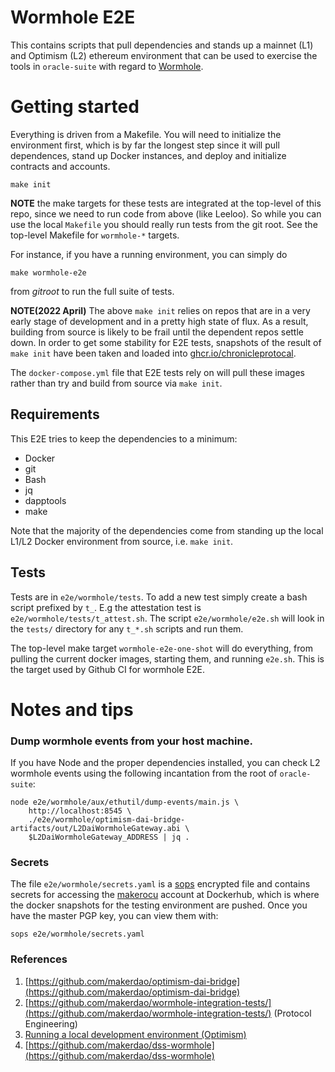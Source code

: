 # Wormhole E2E

This contains scripts that pull dependencies and stands up a mainnet (L1) and Optimism (L2) ethereum environment that can be used to exercise the tools in `oracle-suite` with regard to [Wormhole](https://forum.makerdao.com/t/introducing-maker-wormhole/11550).

# Getting started

Everything is driven from a Makefile. You will need to initialize the environment first, which is by far the longest step since it will pull dependences, stand up Docker instances, and deploy and initialize contracts and accounts.

```
make init
```

**NOTE** the make targets for these tests are integrated at the top-level of this repo, since we need to run code from above (like Leeloo). So while you can use the local `Makefile` you should really run tests from the git root. See the top-level Makefile for `wormhole-*` targets.

For instance, if you have a running environment, you can simply do

```
make wormhole-e2e
```

from *gitroot* to run the full suite of tests.

**NOTE(2022 April)** The above `make init` relies on repos that are in a very early stage of development and in a pretty high state of flux. As a result, building from source is likely to be frail until the dependent repos settle down. In order to get some stability for E2E tests, snapshots of the result of `make init` have been taken and loaded into [ghcr.io/chronicleprotocal](https://github.com/orgs/chronicleprotocol/packages/container/package/e2e-wormhole).

The `docker-compose.yml` file that E2E tests rely on will pull these images rather than try and build from source via `make init`.

## Requirements

This E2E tries to keep the dependencies to a minimum:

* Docker
* git
* Bash
* jq
* dapptools
* make

Note that the majority of the dependencies come from standing up the local L1/L2 Docker environment from source, i.e. `make init`.

## Tests

Tests are in `e2e/wormhole/tests`. To add a new test simply create a bash script prefixed by `t_`. E.g the attestation test is `e2e/wormhole/tests/t_attest.sh`. The script `e2e/wormhole/e2e.sh` will look in the `tests/` directory for any `t_*.sh` scripts and run them.

The top-level make target `wormhole-e2e-one-shot` will do everything, from pulling the current docker images, starting them, and running `e2e.sh`. This is the target used by Github CI for wormhole E2E.

# Notes and tips

### Dump wormhole events from your host machine.

If you have Node and the proper dependencies installed, you can check L2 wormhole events using the following incantation from the root of `oracle-suite`:


```
node e2e/wormhole/aux/ethutil/dump-events/main.js \
	http://localhost:8545 \
	./e2e/wormhole/optimism-dai-bridge-artifacts/out/L2DaiWormholeGateway.abi \
	$L2DaiWormholeGateway_ADDRESS | jq .

```

### Secrets

The file `e2e/wormhole/secrets.yaml` is a [sops](https://github.com/mozilla/sops) encrypted file and contains secrets for accessing the [makerocu](https://hub.docker.com/u/makerocu) account at Dockerhub, which is where the docker snapshots for the testing environment are pushed. Once you have the master PGP key, you can view them with:

```
sops e2e/wormhole/secrets.yaml
```

### References

1. [https://github.com/makerdao/optimism-dai-bridge](https://github.com/makerdao/optimism-dai-bridge)
2. [https://github.com/makerdao/wormhole-integration-tests/](https://github.com/makerdao/wormhole-integration-tests/) (Protocol Engineering)
3. [Running a local development environment (Optimism)](https://community.optimism.io/docs/developers/build/dev-node/#setting-up-the-environment)
4. [https://github.com/makerdao/dss-wormhole](https://github.com/makerdao/dss-wormhole)
